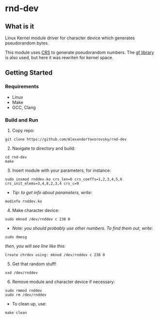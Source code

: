 # rnd-dev
## What is it
Linux Kernel module driver for character device which generates pseudorandom bytes.

This module uses [CRS](https://en.wikipedia.org/wiki/Linear_recurrence_with_constant_coefficients) to generate pseudorandom numbers. The [gf library](https://github.com/AlexanderYavorovsky/gf) is also used, but here it was rewriten for kernel space.

## Getting Started
### Requirements
* Linux
* Make
* GCC, Clang

### Build and Run
1. Copy repo:
```
git clone https://github.com/AlexanderYavorovsky/rnd-dev
```

2. Navigate to directory and build:
```
cd rnd-dev
make
```

3. Insert module with your parameters, for instance:
```
sudo insmod rnddev.ko crs_len=6 crs_coeffs=1,2,3,4,5,6 crs_init_elems=3,4,8,2,3,4 crs_c=9
```
* *Tip: to get info about parameters, write:*
```
modinfo rnddev.ko
```


4. Make character device:
```
sudo mknod /dev/rnddev c 238 0
```
* *Note: you should probably use other numbers. To find them out, write:*
```
sudo dmesg
```
*then, you will see line like this:*
```
Create chrdev using: mknod /dev/rnddev c 238 0
```

5. Get that random stuff!
```
xxd /dev/rnddev
```

6. Remove module and character device if necessary:
```
sudo rmmod rnddev
sudo rm /dev/rnddev
```

* To clean up, use:
```
make clean
```
